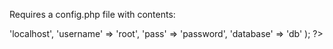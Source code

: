 Requires a config.php file with contents:

<?php
return array(
    'host' => 'localhost',
    'username' => 'root',
    'pass' => 'password',
    'database' => 'db'
);

?>
